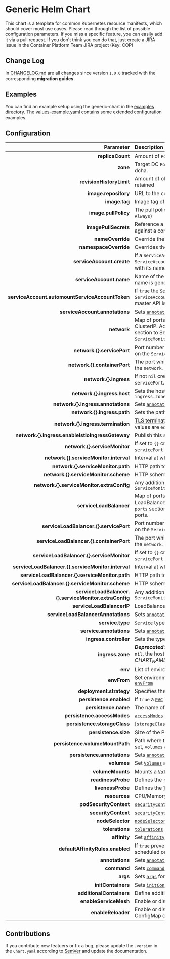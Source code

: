 # Generic Helm Chart

This chart is a template for common Kubernetes resource manifests, which should cover most use cases. Please read through the list of possible configuration parameters. If you miss a specific feature, you can easily add it via a pull request. If you don't think you can do that, just create a JIRA issue in the Container Platform Team JIRA project (Key: COP)

## Change Log
In [CHANGELOG.md](./CHANGELOG.md) are all changes since version `1.0.0` tracked with the corresponding **migration guides**.

## Examples
You can find an example setup using the generic-chart in the [examples directory](./examples/). The [values-example.yaml](./values-example.yaml) contains some extended configuration examples.

## Configuration

|                                        Parameter | Description                                                                                                                                                                                                                                  | Default |
|-------------------------------------------------:|:---------------------------------------------------------------------------------------------------------------------------------------------------------------------------------------------------------------------------------------------|:--------|
|                                 **replicaCount** | Amount of `Pod` replicas                                                                                                                                                                                                                     | `1` |
|                                         **zone** | Target DC `Pod` placement. Allowed values are any,dc1,dc2 and dcha.                                                                                                                                                                          | `any` |
|                         **revisionHistoryLimit** | Amount of old `ReplicaSets` for this `Deployment` should be retained                                                                                                                                                                         | `1` |
|                             **image.repository** | URL to the container registry with organisation and repository                                                                                                                                                                               | `nil` |
|                                    **image.tag** | Image tag of the provided container repository                                                                                                                                                                                               | `nil` |
|                             **image.pullPolicy** | The pull policy when a image should be pulled (`IfNotPresent`, `Always`)                                                                                                                                                                     | `IfNotPresent` |
|                             **imagePullSecrets** | Reference a `Secret` which should be use to authenticate against a container registry                                                                                                                                                        | `nil` |
|                                 **nameOverride** | Override the fullname with this name                                                                                                                                                                                                         | "" |
|                            **namespaceOverride** | Overrides the namespace in every resource                                                                                                                                                                                                    | `nil` |
|                        **serviceAccount.create** | If a `ServiceAccount` should be created. If `false` a `ServiceAccount` must be provided and configured correctly with its name under `serviceAccount.name`.                                                                                  | `true` |
|                          **serviceAccount.name** | Name of the `ServiceAccount`. If not set and create is true, a name is generated using the name template                                                                                                                                     | `nil` |
|  **serviceAccount.automountServiceAccountToken** | If `true` the `Secret` with the `Token` and `Certificates`  of the `ServiceAccount` is mounted. Only required when access to the master API is necessary                                                                                     | `false` |
|                   **serviceAccount.annotations** | Sets [`annotations`](https://kubernetes.io/docs/concepts/overview/working-with-objects/annotations/) for the `ServiceAccount`                                                                                                                | `{}` |
|                                      **network** | Map of ports which should be exposed for services type ClusterIP. Adds `ports` section to the Pod template, adds `ports` section to Service and can create `Ingress` or `Route` and `ServiceMonitor` for the ports.                                                      | `network.http.servicePort: 8080` |
|                       **network.{}.servicePort** | Port number of the `Service` (e.g. 8080, 8443). If `nil` no port on the `Service` is exposed                                                                                                                                                 | `nil` |
|                     **network.{}.containerPort** | The port which is exposed on the `Pod`. If `nil` corresponds to the `network.{}.servicePort`                                                                                                                                                 | `nil` |
|                           **network.{}.ingress** | If not `nil` creates an `Ingress` or `Route` for the `Service` and its `servicePort`. If set to `{}` see `ingress.zone`                                                                                                                      | `nil` |
|                      **network.{}.ingress.host** | Sets the hostname for the `Ingress` or `Route`. If `nil` see `ingress.zone`                                                                                                                                                                  | `nil` |
|               **network.{}.ingress.annotations** | Sets [`annotations`](https://kubernetes.io/docs/concepts/overview/working-with-objects/annotations/) for the `Ingress` or `Route` instance                                                                                                   | `{}` |
|                      **network.{}.ingress.path** | Sets the path for the `Ingress` or `Route` instance                                                                                                                                                                                          | `/` |
|               **network.{}.ingress.termination** | [TLS termination](https://docs.openshift.com/container-platform/3.11/architecture/networking/routes.html#route-types) for the `Ingress` or `Route` instance. Possible values are `edge`, `passthrough` or `reencrypt`                        | `edge` |
| **network.{}.ingress.enableIstioIngressGateway** | Publish this service outside service mesh                                                                                                                                                                                                    | `false`
|                    **network.{}.serviceMonitor** | If set to `{}` creates a `ServiceMonitor` for the `Service` and its `servicePort` with default values for `interval`,`path` and `scheme`                                                                                                     | `nil` |
|           **network.{}.serviceMonitor.interval** | Interval at which metrics should be scraped                                                                                                                                                                                                  | `30s` |
|               **network.{}.serviceMonitor.path** | HTTP path to scrape for metrics.                                                                                                                                                                                                             | `/metrics` |
|             **network.{}.serviceMonitor.scheme** | HTTP scheme to scrape metrics                                                                                                                                                                                                                | `http` |
|        **network.{}.serviceMonitor.extraConfig** | Any additional configuration available under `endpoints` of the `ServiceMonitor`                                                                                                                                                             | `nil` |
|                                      **serviceLoadBalancer** | Map of ports which should be exposed for services type LoadBalancer . Adds `ports` section to the Pod template, adds `ports` section to Service and can create                       `ServiceMonitor` for the ports.                                                      | `nil` |
|                       **serviceLoadBalancer.{}.servicePort** | Port number of the `Service` (e.g. 8080, 8443). If `nil` no port on the `Service` is exposed                                                                                                                                                 | `nil` |
|                     **serviceLoadBalancer.{}.containerPort** | The port which is exposed on the `Pod`. If `nil` corresponds to the `network.{}.servicePort`                                                                                                                                                 | `nil` |
|                    **serviceLoadBalancer.{}.serviceMonitor** | If set to `{}` creates a `ServiceMonitor` for the `Service` and its `servicePort` with default values for `interval`,`path` and `scheme`                                                                                                     | `nil` |
|           **serviceLoadBalancer.{}.serviceMonitor.interval** | Interval at which metrics should be scraped                                                                                                                                                                                                  | `30s` |
|               **serviceLoadBalancer.{}.serviceMonitor.path** | HTTP path to scrape for metrics.                                                                                                                                                                                                             | `/metrics` |
|             **serviceLoadBalancer.{}.serviceMonitor.scheme** | HTTP scheme to scrape metrics                                                                                                                                                                                                                | `http` |
|        **serviceLoadBalancer.{}.serviceMonitor.extraConfig** | Any additional configuration available under `endpoints` of the `ServiceMonitor`                                                                                                                                                             | `nil` |
|                           **serviceLoadBalancerIP** | LoadBalancer IP on which service will be exposed							                                                                                                                                                                                  | `nil` |
|                           **serviceLoadBalancerAnnotations** | Sets [`annotations`](https://kubernetes.io/docs/concepts/overview/working-with-objects/annotations/) for the LoadBalancer type `Service`							                                                                                                                                                                                  | `nil` |
|                                 **service.type** | `Service` type (`ClusterIP`, `NodePort`, `ExternalName`)                                                                                                                                                                     | `ClusterIP` |
|                          **service.annotations** | Sets [`annotations`](https://kubernetes.io/docs/concepts/overview/working-with-objects/annotations/) for the `Service`
|                           **ingress.controller** | Sets the type of the ingress controller (e.g. Route, Ingress)                                                                                                                                                                                | `Route` |
|                                 **ingress.zone** | ***Deprecated***: If set to `ch` or `sh` and `network.{}.ingress.host` is `nil`, the hostname is generated (~ $CHART_NAME-$RELEASE_NAME.$ZONE$ENV.os1.balgroupit.com)                                                                        | `nil` |
|                                          **env** | List of environment variables for the `Deployment`                                                                                                                                                                                           | `[]` |
|                                      **envFrom** | Set environment variables from a `ConfigMap` or `Secret`. See [`envFrom`](https://kubernetes.io/docs/tasks/configure-pod-container/configure-pod-configmap/#configure-all-key-value-pairs-in-a-configmap-as-container-environment-variables) | `nil` |
|                          **deployment.strategy** | Specifies the [`strategy`](https://kubernetes.io/docs/concepts/workloads/controllers/deployment/#strategy) used to replace old Pods by new ones                                                                                              | `type: RollingUpdate` |
|                          **persistence.enabled** | If `true` a [`PVC`](https://kubernetes.io/docs/concepts/storage/persistent-volumes/) is created                                                                                                                                              | `false` |
|                             **persistence.name** | The name of the PVC                                                                                                                                                                                                                          | `generic-chart.name` |
|                      **persistence.accessModes** | [`accessModes`](https://kubernetes.io/docs/concepts/storage/persistent-volumes/#access-modes) of the PVC (ReadWriteOnce, ReadWriteMany)                                                                                                      | `ReadWriteOnce` |
|                     **persistence.storageClass** | [`storageClass`] of the PVC (trident-nfs-snapshot, trident-nfs)                                                                                                                                                                              | `nil` |
|                             **persistence.size** | Size of the PVC (e.g. 512Mi, 10Gi, 1Ti)                                                                                                                                                                                                      | `nil` |
|                  **persistence.volumeMountPath** | Path where to volume should be mounted (e.g. `/var/data/`). If set, `volumes` and `volumeMounts` are configured                                                                                                                              | `nil` |
|                      **persistence.annotations** | Sets [`annotations`](https://kubernetes.io/docs/concepts/overview/working-with-objects/annotations/) for the `PersistentVolumeClaim`                                                                                                         | `{}` |
|                                      **volumes** | Set [`Volumes`](https://kubernetes.io/docs/concepts/storage/volumes/) available to the `Pod`                                                                                                                                                 | `[]` |
|                                 **volumeMounts** | Mounts a [`Volume`](https://kubernetes.io/docs/concepts/storage/volumes/) defined in `volumes` in the container.                                                                                                                             | `[]` |
|                               **readinessProbe** | Defines the [`readinessProbe`](https://kubernetes.io/docs/tasks/configure-pod-container/configure-liveness-readiness-startup-probes/)                                                                                                        | `{}` |
|                                **livenessProbe** | Defines the [`livenessProbe`](https://kubernetes.io/docs/tasks/configure-pod-container/configure-liveness-readiness-startup-probes/)                                                                                                         | `{}` |
|                                    **resources** | CPU/Memory resource [`requests/limits`](https://kubernetes.io/docs/concepts/configuration/manage-compute-resources-container/#resource-requests-and-limits-of-pod-and-container)                                                             | `{}` |
|                           **podSecurityContext** | [`securityContext`](https://kubernetes.io/docs/tasks/configure-pod-container/security-context/) of the `Pod`                                                                                                                                 | `{}`|
|                              **securityContext** | [`securityContext`](https://kubernetes.io/docs/tasks/configure-pod-container/security-context/) for the container                                                                                                                            | `{}`|
|                                 **nodeSelector** | [`nodeSelector`](https://kubernetes.io/docs/concepts/configuration/assign-pod-node/#nodeselector) schedules Pods only on matching nodes                                                                                                      | `{}` |
|                                  **tolerations** | [`tolerations`](https://kubernetes.io/docs/concepts/configuration/taint-and-toleration/) allows to schedule `Pods` on nodes with [`taints`](https://kubernetes.io/docs/concepts/configuration/taint-and-toleration/)                         | `{}` |
|                                     **affinity** | Set [`affinity`](https://kubernetes.io/docs/concepts/configuration/assign-pod-node/#node-affinity-beta-feature) to control how pods are scheduled                                                                                            | `{}` |
|                 **defaultAffinityRules.enabled** | If `true` prevents that the `Pod` defined in `replicaCount` are not scheduled on the same node                                                                                                                                               | `true` |
|                                  **annotations** | Sets [`annotations`](https://kubernetes.io/docs/concepts/overview/working-with-objects/annotations/) for the `Pod`                                                                                                                           | `{}` |
|                                      **command** | Sets [`command`](https://kubernetes.io/docs/tasks/inject-data-application/define-command-argument-container/#define-a-command-and-arguments-when-you-create-a-pod) for the `Pod`.                                                            | `[]` |
|                                         **args** | Sets [`args`](https://kubernetes.io/docs/tasks/inject-data-application/define-command-argument-container/#define-a-command-and-arguments-when-you-create-a-pod) for the `Pod`.                                                               | `[]` |
|                               **initContainers** | Sets [`initContainers`](https://kubernetes.io/docs/concepts/workloads/pods/init-containers/) for the `Pod`.                                                                                                                                  | `[]` |
|                         **additionalContainers** | Define additional containers for the `Pod`.                                                                                                                                                                                                  | `[]` |
|                            **enableServiceMesh** | Enable or disable deployment of pods in a service mesh                                                                                                                                                                                       | `false` |
|                               **enableReloader** | Enable or disable automatic restarts of pods if a referenced ConfigMap or Secret has changed. [More Info](https://github.com/stakater/Reloader)                                                                                              | `false` |
## Contributions
If you contribute new featuers or fix a bug, please update the `.version` in the `Chart.yaml` according to [SemVer](https://semver.org/) and update the documentation.
